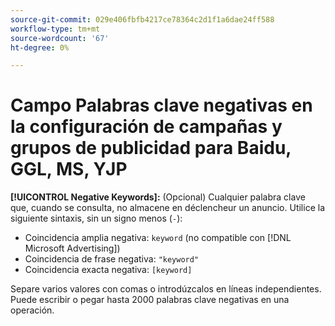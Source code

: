 ```yaml
---
source-git-commit: 029e406fbfb4217ce78364c2d1f1a6dae24ff588
workflow-type: tm+mt
source-wordcount: '67'
ht-degree: 0%

---
```

# Campo Palabras clave negativas en la configuración de campañas y grupos de publicidad para Baidu, GGL, MS, YJP

**[!UICONTROL Negative Keywords]:** (Opcional) Cualquier palabra clave que, cuando se consulta, no almacene en déclencheur un anuncio. Utilice la siguiente sintaxis, sin un signo menos (`-`):

* Coincidencia amplia negativa: `keyword` (no compatible con [!DNL Microsoft Advertising])
* Coincidencia de frase negativa: `"keyword"`
* Coincidencia exacta negativa: `[keyword]`

Separe varios valores con comas o introdúzcalos en líneas independientes. Puede escribir o pegar hasta 2000 palabras clave negativas en una operación.

